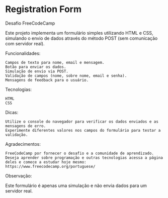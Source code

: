 
# Registration Form 

Desafio FreeCodeCamp

Este projeto implementa um formulário simples utilizando HTML e CSS, simulando o envio de dados através do método POST (sem comunicação com servidor real).

Funcionalidades:

    Campos de texto para nome, email e mensagem.
    Botão para enviar os dados.
    Simulação de envio via POST.
    Validação de campos (nome, sobre nome, email e senha).
    Mensagens de feedback para o usuário.

Tecnologias:

    HTML
    CSS

Dicas:

    Utilize o console do navegador para verificar os dados enviados e as mensagens de erro.
    Experimente diferentes valores nos campos do formulário para testar a validação.

Agradecimentos:

    FreeCodeCamp por fornecer o desafio e a comunidade de aprendizado.
    Deseja aprender sobre programação e outras tecnologias acessa a página deles e comece a estudar hoje mesmo: https://www.freecodecamp.org/portuguese/

Observação:

Este formulário é apenas uma simulação e não envia dados para um servidor real.

